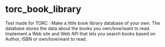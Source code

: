 # torc_book_library
Test made for TORC : Make a little book library database of your own. The database stores the data about the books you own/love/want to read. Implement a Web site and Web API that lets you search books based on Author, ISBN or own/love/want to read.
